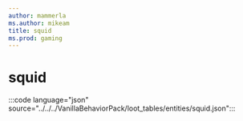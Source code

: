 ```yaml
---
author: mammerla
ms.author: mikeam
title: squid
ms.prod: gaming
---
```


# squid 

:::code language="json" source="../../../VanillaBehaviorPack/loot_tables/entities/squid.json":::